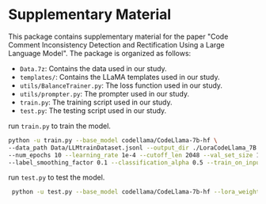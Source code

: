 # Supplementary Material

This package contains supplementary material for the paper "Code Comment Inconsistency Detection and Rectification Using a Large Language Model". The package is organized as follows:

- `Data.7z`: Contains the data used in our study.
- `templates/`: Contains the LLaMA templates used in our study.
- `utils/BalanceTrainer.py`: The loss function used in our study.
- `utils/prompter.py`: The prompter used in our study.
- `train.py`: The training script used in our study.
- `test.py`: The testing script used in our study.

run `train.py` to train the model.

```bash
python -u train.py --base_model codellama/CodeLlama-7b-hf \
--data_path Data/LLMtrainDataset.jsonl --output_dir ./LoraCodeLlama_7B --batch_size 32 --micro_batch_size 2 \
--num_epochs 10 --learning_rate 1e-4 --cutoff_len 2048 --val_set_size 100 --prompt_template_name llama \
--label_smoothing_factor 0.1 --classification_alpha 0.5 --train_on_inputs False
```

run `test.py` to test the model.

```bash
 python -u test.py --base_model codellama/CodeLlama-7b-hf --lora_weights ./LoraCodeLlama_7B --prompt_template llama
```